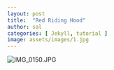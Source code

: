 ```yaml
---
layout: post
title:  "Red Riding Hood"
author: sal
categories: [ Jekyll, tutorial ]
image: assets/images/1.jpg
---
```

![IMG_0150.JPG](image/IMG_0150.JPG)
